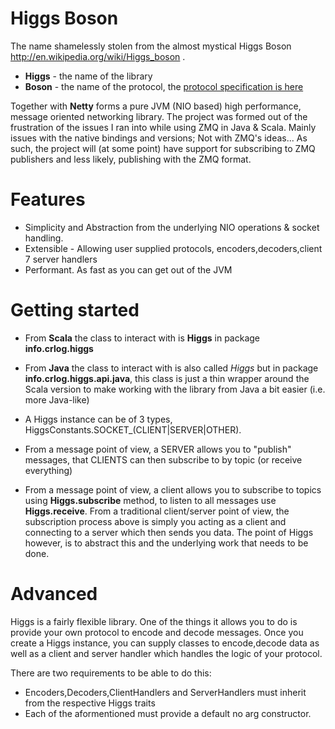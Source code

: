 # Higgs Boson

The name shamelessly stolen from the almost mystical Higgs Boson http://en.wikipedia.org/wiki/Higgs_boson .

* __Higgs__ - the name of the library
* __Boson__ - the name of the protocol, the [protocol specification is here](https://github.com/zcourts/higgs/blob/master/src/main/scala/info/crlog/higgs/protocol/boson/spec.md)

Together with __Netty__ forms a pure JVM (NIO based) high performance, message oriented networking library.
The project was formed out of the frustration of the issues I ran into while using ZMQ in Java & Scala. 
Mainly issues with the native bindings and versions; Not with ZMQ's ideas... As such, the project will
(at some point) have support for subscribing to ZMQ publishers and less likely, publishing with the ZMQ format.


# Features

* Simplicity and Abstraction from the underlying NIO operations & socket handling.
* Extensible - Allowing user supplied protocols, encoders,decoders,client 7 server handlers
* Performant. As fast as you can get out of the JVM

# Getting started

* From __Scala__ the class to interact with is __Higgs__ in package __info.crlog.higgs__
* From __Java__ the class to interact with is also called *Higgs* but in package __info.crlog.higgs.api.java__, this class is just a thin wrapper around the Scala version to make working with the library from Java a bit easier (i.e. more Java-like)

* A Higgs instance can be of 3 types, HiggsConstants.SOCKET_(CLIENT|SERVER|OTHER).
* From a message point of view, a SERVER allows you to "publish" messages, that CLIENTS can then subscribe to by topic (or receive everything)
* From a message point of view, a client allows you to subscribe to topics using __Higgs.subscribe__ method, to listen to all messages use __Higgs.receive__.
From a traditional client/server point of view, the subscription process above is simply you acting as a client and connecting to a server which then sends you data.
The point of Higgs however, is to abstract this and the underlying work that needs to be done.

# Advanced

Higgs is a fairly flexible library. One of the things it allows you to do is provide your own protocol to encode and decode messages.
Once you create a Higgs instance, you can supply classes to encode,decode data as well as a client and server handler which handles the logic of your protocol.

There are two requirements to be able to do this:

* Encoders,Decoders,ClientHandlers and ServerHandlers must inherit from the respective Higgs traits
* Each of the aformentioned must provide a default no arg constructor.